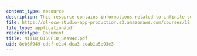 ```yaml
---
content_type: resource
description: This resource contains informations related to infinite series.
file: https://ol-ocw-studio-app-production.s3.amazonaws.com/courses/18-01sc-single-variable-calculus-fall-2010/8eb6f949cdcfe1a4dca3ceab1a5e93e3_MIT18_01SCF10_Ses94c.pdf
file_type: application/pdf
resourcetype: Document
title: MIT18_01SCF10_Ses94c.pdf
uid: 8eb6f949-cdcf-e1a4-dca3-ceab1a5e93e3
---
```

